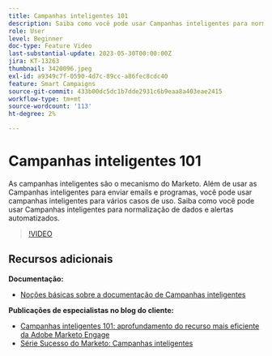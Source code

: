 ```yaml
---
title: Campanhas inteligentes 101
description: Saiba como você pode usar Campanhas inteligentes para normalização de dados e alertas automatizados.
role: User
level: Beginner
doc-type: Feature Video
last-substantial-update: 2023-05-30T00:00:00Z
jira: KT-13263
thumbnail: 3420096.jpeg
exl-id: a9349c7f-0590-4d7c-89cc-a86fec8cdc40
feature: Smart Campaigns
source-git-commit: 433b00dc5dc1b7dde2931c6b9eaa8a403eae2415
workflow-type: tm+mt
source-wordcount: '113'
ht-degree: 2%

---
```


# Campanhas inteligentes 101

As campanhas inteligentes são o mecanismo do Marketo. Além de usar as Campanhas inteligentes para enviar emails e programas, você pode usar campanhas inteligentes para vários casos de uso. Saiba como você pode usar Campanhas inteligentes para normalização de dados e alertas automatizados.

>[!VIDEO](https://video.tv.adobe.com/v/3420096/?quality=12&learn=on)


## Recursos adicionais

**Documentação:**

* [Noções básicas sobre a documentação de Campanhas inteligentes](https://experienceleague.adobe.com/docs/marketo/using/product-docs/core-marketo-concepts/smart-campaigns/understanding-smart-campaigns.html?lang=en)

**Publicações de especialistas no blog do cliente:**

* [Campanhas inteligentes 101: aprofundamento do recurso mais eficiente da Adobe Marketo Engage](https://nation.marketo.com/t5/product-blogs/smart-campaigns-101-a-deep-dive-into-adobe-marketo-engage-s-most/ba-p/313385#M1838)
* [Série Sucesso do Marketo: Campanhas inteligentes](https://nation.marketo.com/t5/product-blogs/marketo-success-series-smart-campaigns/ba-p/306961)
